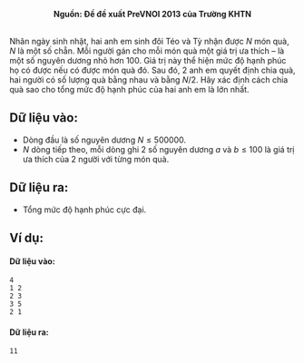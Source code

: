 **<center>Nguồn: Đề đề xuất PreVNOI 2013 của Trường KHTN</center>**
<br>

Nhân ngày sinh nhật, hai anh em sinh đôi Téo và Tỳ nhận được $N$ món quà, $N$ là một số chẵn. Mỗi người gán cho mỗi món quà một giá trị ưa thích – là một số nguyên dương nhỏ hơn $100$. Giá trị này thể hiện mức độ hạnh phúc họ có được nếu có được món quà đó. Sau đó, 2 anh em quyết định chia quà, hai người có số lượng quà bằng nhau và bằng $N/2$.
Hãy xác định cách chia quà sao cho tổng mức độ hạnh phúc của hai anh em là lớn nhất.

## Dữ liệu vào:
- Dòng đầu là số nguyên dương $N ≤ 500000$.
- $N$ dòng tiếp theo, mỗi dòng ghi $2$ số nguyên dương $a$ và $b ≤ 100$ là giá trị ưa thích của $2$ người với từng món quà.

## Dữ liệu ra:
- Tổng mức độ hạnh phúc cực đại.

## Ví dụ:
#### Dữ liệu vào:
```
4
1 2
2 3
3 5
2 1
```

#### Dữ liệu ra:
```
11
```
